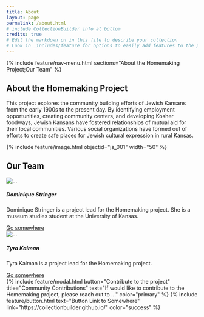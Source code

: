 ```yaml
---
title: About
layout: page
permalink: /about.html
# include CollectionBuilder info at bottom
credits: true
# Edit the markdown on in this file to describe your collection
# Look in _includes/feature for options to easily add features to the page
---
```


{% include feature/nav-menu.html sections="About the Homemaking Project;Our Team" %}

## About the Homemaking Project
This project explores the community building efforts of Jewish Kansans from the early 1900s to the present day. By identifying employment opportunities, creating community centers, and developing Kosher foodways, Jewish Kansans have fostered relationships of mutual aid for their local communities. Various social organizations have formed out of efforts to create safe places for Jewish cultural expression in rural Kansas.

{% include feature/image.html objectid="js_001" width="50" %}

## Our Team

<div class="row">
  <div class="col-sm-6">
    <div class="card">
        <img src="..." class="card-img-top" alt="...">
      <div class="card-body">
        <h5 class="card-title">Dominique Stringer</h5>
        <p class="card-text">Dominique Stringer is a project lead for the Homemaking project. She is a museum studies student at the University of Kansas.</p>
        <a href="#" class="btn btn-primary">Go somewhere</a>
      </div>
    </div>
  </div>
  <div class="col-sm-6">
    <div class="card">
     <img src="..." class="card-img-top" alt="...">
      <div class="card-body">
        <h5 class="card-title">Tyra Kalman</h5>
        <p class="card-text">Tyra Kalman is a project lead for the Homemaking project. </p>
        <a href="#" class="btn btn-primary">Go somewhere</a>
      </div>
    </div>
  </div>
</div>
{% include feature/modal.html button="Contribute to the project" title="Community Contributions" text="If would like to contribute to the Homemaking project, please reach out to ..." color="primary" %}
{% include feature/button.html text="Button Link to Somewhere" link="https://collectionbuilder.github.io/" color="success" %}